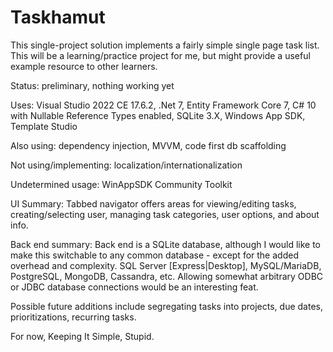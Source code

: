 # Taskhamut

This single-project solution implements a fairly simple single page task list.  This will be a learning/practice project for me, but might provide a useful example resource to other learners.

Status: preliminary, nothing working yet


Uses: Visual Studio 2022 CE 17.6.2, .Net 7, Entity Framework Core 7, C# 10 with Nullable Reference Types enabled, SQLite 3.X, Windows App SDK, Template Studio

Also using: dependency injection, MVVM, code first db scaffolding

Not using/implementing: localization/internationalization

Undetermined usage: WinAppSDK Community Toolkit


UI Summary: Tabbed navigator offers areas for viewing/editing tasks, creating/selecting user, managing task categories, user options, and about info.

Back end summary: Back end is a SQLite database, although I would like to make this switchable to any common database - except for the added overhead and complexity.  SQL Server [Express|Desktop], MySQL/MariaDB, PostgreSQL, MongoDB, Cassandra, etc.  Allowing somewhat arbitrary ODBC or JDBC database connections would be an interesting feat.


Possible future additions include segregating tasks into projects, due dates, prioritizations, recurring tasks.

For now, Keeping It Simple, Stupid.
